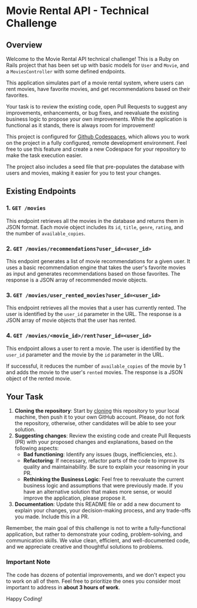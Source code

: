 # Movie Rental API - Technical Challenge

## Overview

Welcome to the Movie Rental API technical challenge! This is a Ruby on Rails project that has been set up with basic models for `User` and `Movie`, and a `MoviesController` with some defined endpoints.

This application simulates part of a movie rental system, where users can rent movies, have favorite movies, and get recommendations based on their favorites.

Your task is to review the existing code, open Pull Requests to suggest any improvements, enhancements, or bug fixes, and reevaluate the existing business logic to propose your own improvements. While the application is functional as it stands, there is always room for improvement!

This project is configured for [Github Codespaces](https://github.com/codespaces), which allows you to work on the project in a fully configured, remote development environment. Feel free to use this feature and create a new Codespace for your repository to make the task execution easier.

The project also includes a seed file that pre-populates the database with users and movies, making it easier for you to test your changes.

## Existing Endpoints

### 1. `GET /movies`

This endpoint retrieves all the movies in the database and returns them in JSON format. Each movie object includes its `id`, `title`, `genre`, `rating`, and the number of `available_copies`.

### 2. `GET /movies/recommendations?user_id=<user_id>`

This endpoint generates a list of movie recommendations for a given user. It uses a basic recommendation engine that takes the user's favorite movies as input and generates recommendations based on those favorites. The response is a JSON array of recommended movie objects.

### 3. `GET /movies/user_rented_movies?user_id=<user_id>`

This endpoint retrieves all the movies that a user has currently rented. The user is identified by the `user_id` parameter in the URL. The response is a JSON array of movie objects that the user has rented.

### 4. `GET /movies/<movie_id>/rent?user_id=<user_id>`

This endpoint allows a user to rent a movie. The user is identified by the `user_id` parameter and the movie by the `id` parameter in the URL. 

If successful, it reduces the number of `available_copies` of the movie by 1 and adds the movie to the user's `rented` movies. The response is a JSON object of the rented movie.

## Your Task

1. **Cloning the repository**: Start by [cloning](https://docs.github.com/en/repositories/creating-and-managing-repositories/duplicating-a-repository) this repository to your local machine, then push it to your own GitHub account. Please, do not fork the repository, otherwise, other candidates will be able to see your solution.
2. **Suggesting changes**: Review the existing code and create Pull Requests (PR) with your proposed changes and explanations, based on the following aspects:
   - **Bad functioning**: Identify any issues (bugs, inefficiencies, etc.).
   - **Refactoring**: If necessary, refactor parts of the code to improve its quality and maintainability. Be sure to explain your reasoning in your PR.
   - **Rethinking the Business Logic**: Feel free to reevaluate the current business logic and assumptions that were previously made. If you have an alternative solution that makes more sense, or would improve the application, please propose it.
3. **Documentation**: Update this README file or add a new document to explain your changes, your decision-making process, and any trade-offs you made. Include this in a PR.

Remember, the main goal of this challenge is not to write a fully-functional application, but rather to demonstrate your coding, problem-solving, and communication skills. We value clean, efficient, and well-documented code, and we appreciate creative and thoughtful solutions to problems.


### Important Note
The code has dozens of potential improvements, and we don't expect you to work on all of them. Feel free to prioritize the ones you consider most important to address in **about 3 hours of work**.

Happy Coding!
